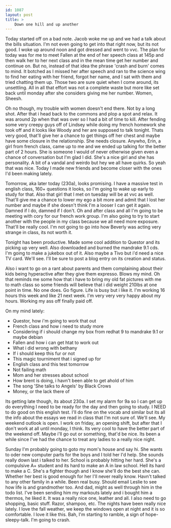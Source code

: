 ```yaml
---
id: 1087
layout: post
title: >
    Down one hill and up another
---
```


Today started off on a bad note. Jacob woke me up and we had a talk about the bills situation. I'm not even going to get into that right now, but its not good. I woke up around noon and got dressed and went to vvc. The plan for today was for me to meet Fallen at the end of her speech class at 145p and then walk her to her next class and in the mean time get her number and continue on. But no, instead of that idea the phrase 'crash and burn' comes to mind. It botched as I missed her after speech and ran to the science wing to find her eating with her friend, forgot her name, and I sat with them and tried chatting them up. Those two are sure quiet when I come around, its unsettling. All in all that effort was not a complete waste but more like set back until monday after she considers giving me her number. Women, Sheesh.

Oh no though, my trouble with women doesn't end there. Not by a long shot. After that i head back to the commons and plop a spot and relax. It was around 2p when that was over so I had a bit of time to kill. After fending some very creepy guys off of Lindsey while doing my french homework she took off and it looks like Woody and her are supposed to talk tonight. Thats very good, that'll give her a chance to get things off her chest and maybe have some closure in the relationship. She needs closure. Anywho, Erin, a girl from french class, came up to me and we ended up talking for the better part of 2 hours. She is someone I would of never otherwise given even a chance of conversation but I'm glad I did. She's a nice girl and she has personality. A bit of a vandal and weirdo but hey we all have quirks. So yeah that was nice. Today I made new friends and become closer with the ones I'd been making lately.

Tomorrow, aka later today (230a), looks promising. I have a massive test in english class, 160+ questions it looks, so I'm going to wake up early to study for that. Also that girl that I met on tuesday will be at vvc as well. That'll give me a chance to lower my ego a bit more and admit that I lost her number and maybe if she doesn't think I'm a looser I can get it again. Damned if I do, damned if I don't. Oh and after class and all I'm going to be meeting with cory for our french work group. I'm also going to try to start another with the people in my class because we all need more exposure. That'll be really cool. I'm not going to go into how Beverly was acting very strange in class, its not worth it.

Tonight has been productive. Made some cool addition to Questor and its picking up very well. Also downloaded and burned the mandrake 9.1 cds. I'm going to make a jukebox out of it. Also maybe a Tivo but i'd need a nice TV card. We'll see. I'll be sure to post a blog entry on its creation and status. 

Also i want to go on a rant about parents and them complaining about their kids being hyperactive after they give them expresso. Blows my mind. Oh that reminds me some how that i have to bring my old fat pictures with me to math class so some friends will believe that i did weight 210lbs at one point in time. No one does. Go figure. Life is busy but i like it. I'm working 16 hours this week and like 21 next week. I'm very very very happy about my hours. Working my ass off finally paid off.

On my mind lately:
- Questor, how i'm going to work that out
- French class and how i need to study more
- Considering if i should change my box from redhat 9 to mandrake 9.1 or maybe debian
- Fallen and how i can get htat to work out
- What i did wrong with bethany
- If i should keep this fur or not
- This magic tourniment that i signed up for
- English class and this test tomorrow
- Not failing math
- Mom and her stresses about school
- How brent is doing, i havn't been able to get ahold of him
- The song 'She talks to Angels' by Black Crows
- Money, or the lack there of

Its getting late though, its about 230a. I set my alarm for 9a so I can get up do everything I need to be ready for the day and then going to study. I NEED to do good on this english test. I'll do fine on the vocab and similar but its all the info about the essays we read in class that I'm not sure of. We'll see. My weekend outlook is open. I work on friday, an opening shift, but after that I don't work at all until monday, I think. Its very cool to have the better part of the weekend off. Maybe i'll go out or something, that'd be nice. Its been a while since I've had the chance to treat any ladies to a really nice night.

Sunday I'm probably going to goto my mom's house and say hi. She wants to oder new computer parts for the boys and I told her I'd help. She sounds really down last i talked to her. School is probably hitting her hard. She's a compulsive A+ student and its hard to make an A in law school. Hell its hard to make a C. She's a fighter though and I know she'll do the best she can. Whether her best is good enough for her I'll never really know. Havn't talked to any other family in a while. Been real busy. Should email Leslie to see how life is and grandmother too. And dad, might as well through him in the todo list. I've been sending him my markouts lately and i bought him a thermos, he liked it. It was a really nice one, leather and all. I also need to go shopping, basic stuff. Razor, shampoo, etc. The nights have been really nice lately. I love the fall weather, we keep the windows open at night and it is so comfortable. I love it like this. Bah, I'm starting to ramble, a sign of hope-sleepy-talk. I'm going to crash.
